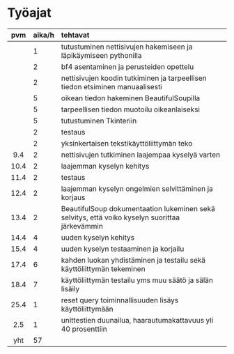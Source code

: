 # Työajat

| pvm   | aika/h | tehtavat  |
| :----:|:-------| :-----|
|       | 1      | tutustuminen nettisivujen hakemiseen ja läpikäymiseen pythonilla |
|       | 2      | bf4 asentaminen ja perusteiden opettelu |
|       | 2      | nettisivujen koodin tutkiminen ja tarpeellisen tiedon etsiminen manuaalisesti |
|       | 5      | oikean tiedon hakeminen BeautifulSoupilla |
|       | 5      | tarpeellisen tiedon muotoilu oikeanlaiseksi |
|       | 5      | tutustuminen Tkinteriin |
|       | 2      | testaus |
|       | 2      | yksinkertaisen tekstikäyttöliittymän teko |
| 9.4   | 2      | nettisivujen tutkiminen laajempaa kyselyä varten |
| 10.4  | 2      | laajemman kyselyn kehitys |
| 11.4  | 2      | testaus|
| 12.4  | 2      | laajemman kyselyn ongelmien selvittäminen ja korjaus |
| 13.4  | 2      | BeautifulSoup dokumentaation lukeminen sekä selvitys, että voiko kyselyn suorittaa järkevämmin |
| 14.4  | 4      | uuden kyselyn kehitys |
| 15.4  | 4      | uuden kyselyn testaaminen ja korjailu |
| 17.4  | 6      | kahden luokan yhdistäminen ja testailu sekä käyttöliittymän tekeminen |
| 18.4  | 7      | käyttöliittymän testailu yms muu säätö ja sälän lisäily |
| 25.4  | 1      | reset query toiminnallisuuden lisäys käyttöliittymään |
| 2.5   | 1      | unittestien duunailua, haarautumakattavuus yli 40 prosenttiin |
| yht   | 57     | |
